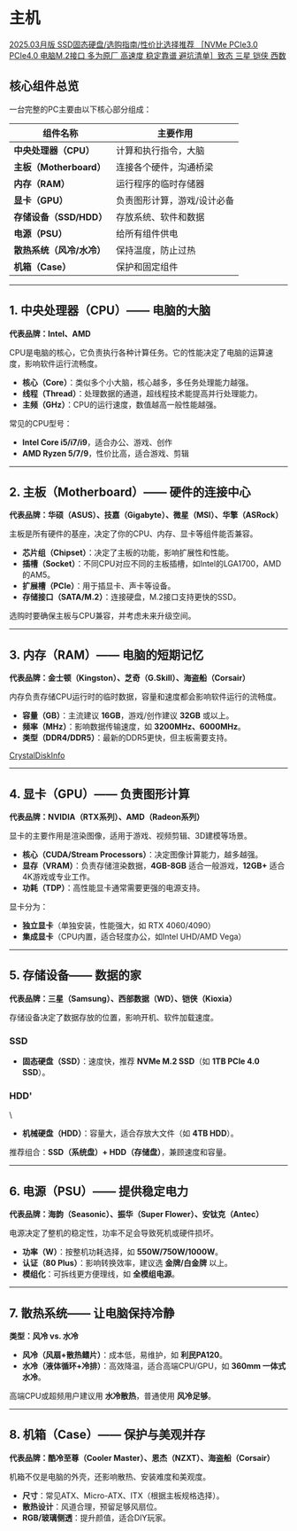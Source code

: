 # 主机

[2025.03月版 SSD固态硬盘/选购指南/性价比选择推荐 ［NVMe PCIe3.0 PCIe4.0 电脑M.2接口 多为原厂 高速度 稳定靠谱 避坑清单］致态 三星 铠侠 西数](https://www.zhihu.com/tardis/zm/art/630917426?source_id=1005)
## **核心组件总览**  
一台完整的PC主要由以下核心部分组成：  

| 组件名称 | 主要作用 |
|---------|---------|
| **中央处理器（CPU）** | 计算和执行指令，大脑 |
| **主板（Motherboard）** | 连接各个硬件，沟通桥梁 |
| **内存（RAM）** | 运行程序的临时存储器 |
| **显卡（GPU）** | 负责图形计算，游戏/设计必备 |
| **存储设备（SSD/HDD）** | 存放系统、软件和数据 |
| **电源（PSU）** | 给所有组件供电 |
| **散热系统（风冷/水冷）** | 保持温度，防止过热 |
| **机箱（Case）** | 保护和固定组件 |

---

## **1. 中央处理器（CPU）—— 电脑的大脑**  
**代表品牌：Intel、AMD**  

CPU是电脑的核心，它负责执行各种计算任务。它的性能决定了电脑的运算速度，影响软件运行流畅度。  

- **核心（Core）**：类似多个小大脑，核心越多，多任务处理能力越强。  
- **线程（Thread）**：处理数据的通道，超线程技术能提高并行处理能力。  
- **主频（GHz）**：CPU的运行速度，数值越高一般性能越强。  

常见的CPU型号：  
- **Intel Core i5/i7/i9**，适合办公、游戏、创作  
- **AMD Ryzen 5/7/9**，性价比高，适合游戏、剪辑  

---

## **2. 主板（Motherboard）—— 硬件的连接中心**  
**代表品牌：华硕（ASUS）、技嘉（Gigabyte）、微星（MSI）、华擎（ASRock）**  

主板是所有硬件的基座，决定了你的CPU、内存、显卡等组件能否兼容。  

- **芯片组（Chipset）**：决定了主板的功能，影响扩展性和性能。  
- **插槽（Socket）**：不同CPU对应不同的主板插槽，如Intel的LGA1700，AMD的AM5。  
- **扩展槽（PCIe）**：用于插显卡、声卡等设备。  
- **存储接口（SATA/M.2）**：连接硬盘，M.2接口支持更快的SSD。  

选购时要确保主板与CPU兼容，并考虑未来升级空间。  

---

## **3. 内存（RAM）—— 电脑的短期记忆**  

**代表品牌：金士顿（Kingston）、芝奇（G.Skill）、海盗船（Corsair）**  

内存负责存储CPU运行时的临时数据，容量和速度都会影响软件运行的流畅度。  

- **容量（GB）**：主流建议 **16GB**，游戏/创作建议 **32GB** 或以上。  
- **频率（MHz）**：影响数据传输速度，如 **3200MHz、6000MHz**。  
- **类型（DDR4/DDR5）**：最新的DDR5更快，但主板需要支持。  

[CrystalDiskInfo](https://crystalmark.info/redirect.php?product=CrystalDiskInfoInstaller)

---

## **4. 显卡（GPU）—— 负责图形计算**  
**代表品牌：NVIDIA（RTX系列）、AMD（Radeon系列）**  

显卡的主要作用是渲染图像，适用于游戏、视频剪辑、3D建模等场景。  

- **核心（CUDA/Stream Processors）**：决定图像计算能力，越多越强。  
- **显存（VRAM）**：负责存储渲染数据，**4GB-8GB** 适合一般游戏，**12GB+** 适合4K游戏或专业工作。  
- **功耗（TDP）**：高性能显卡通常需要更强的电源支持。  

显卡分为：  
- **独立显卡**（单独安装，性能强大，如 RTX 4060/4090）  
- **集成显卡**（CPU内置，适合轻度办公，如Intel UHD/AMD Vega）  

---

## **5. 存储设备—— 数据的家**  
**代表品牌：三星（Samsung）、西部数据（WD）、铠侠（Kioxia）**  

存储设备决定了数据存放的位置，影响开机、软件加载速度。  

### SSD

- **固态硬盘（SSD）**：速度快，推荐 **NVMe M.2 SSD**（如 **1TB PCIe 4.0 SSD**）。

### HDD'
\  
- **机械硬盘（HDD）**：容量大，适合存放大文件（如 **4TB HDD**）。  

推荐组合：**SSD（系统盘）+ HDD（存储盘）**，兼顾速度和容量。  

---

## **6. 电源（PSU）—— 提供稳定电力**  
**代表品牌：海韵（Seasonic）、振华（Super Flower）、安钛克（Antec）**  

电源决定了整机的稳定性，功率不足会导致死机或硬件损坏。  

- **功率（W）**：按整机功耗选择，如 **550W/750W/1000W**。  
- **认证（80 Plus）**：影响转换效率，建议选 **金牌/白金牌** 以上。  
- **模组化**：可拆线更方便理线，如 **全模组电源**。  

---

## **7. 散热系统—— 让电脑保持冷静**  
**类型：风冷 vs. 水冷**  

- **风冷（风扇+散热鳍片）**：成本低，易维护，如 **利民PA120**。  
- **水冷（液体循环+冷排）**：高效降温，适合高端CPU/GPU，如 **360mm 一体式水冷**。  

高端CPU或超频用户建议用 **水冷散热**，普通使用 **风冷足够**。  

---

## **8. 机箱（Case）—— 保护与美观并存**  
**代表品牌：酷冷至尊（Cooler Master）、恩杰（NZXT）、海盗船（Corsair）**  

机箱不仅是电脑的外壳，还影响散热、安装难度和美观度。  

- **尺寸**：常见ATX、Micro-ATX、ITX（根据主板规格选择）。  
- **散热设计**：风道合理，预留足够风扇位。  
- **RGB/玻璃侧透**：提升颜值，适合DIY玩家。  

